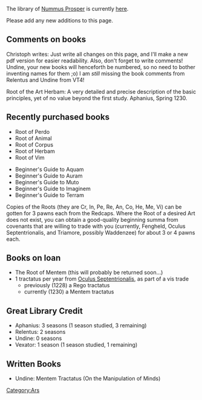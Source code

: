 The library of [Nummus Prosper](Nummus_Prosper_Saga "wikilink") is
currently [here](Media:Nummusprosper_library.pdf "wikilink").

Please add any new additions to this page.

## Comments on books

Christoph writes: Just write all changes on this page, and I'll make a
new pdf version for easier readability. Also, don't forget to write
comments\! Undine, your new books will henceforth be numbered, so no
need to bother inventing names for them ;o) I am *still* missing the
book comments from Relentus and Undine from VT4\!

Root of the Art Herbam: A very detailed and precise description of the
basic principles, yet of no value beyond the first study. Aphanius,
Spring 1230.

## Recently purchased books

  - Root of Perdo
  - Root of Animal
  - Root of Corpus
  - Root of Herbam
  - Root of Vim

<!-- end list -->

  - Beginner's Guide to Aquam
  - Beginner's Guide to Auram
  - Beginner's Guide to Muto
  - Beginner's Guide to Imaginem
  - Beginner's Guide to Terram

Copies of the Roots (they are Cr, In, Pe, Re, An, Co, He, Me, Vi) can be
gotten for 3 pawns each from the Redcaps. Where the Root of a desired
Art does not exist, you can obtain a good-quality beginning summa from
covenants that are willing to trade with you (currently, Fengheld,
Oculus Septentrionalis, and Triamore, possibly Waddenzee) for about 3 or
4 pawns each.

## Books on loan

  - The Root of Mentem (this will probably be returned soon...)
  - 1 tractatus per year from [Oculus
    Septentrionalis](Oculus_Septentrionalis "wikilink"), as part of a
    vis trade
      - previously (1228) a Rego tractatus
      - currently (1230) a Mentem tractatus

## Great Library Credit

  - Aphanius: 3 seasons (1 season studied, 3 remaining)
  - Relentus: 2 seasons
  - Undine: 0 seasons
  - Vexator: 1 season (1 season studied, 1 remaining)

## Written Books

  - Undine: Mentem Tractatus (On the Manipulation of Minds)

[Category:Ars](Category:Ars "wikilink")